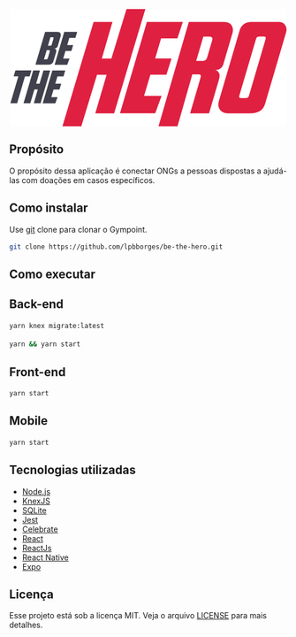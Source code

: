 <div style="display: flex; justify-content: center;">
  <img src=".github/logo.svg" title="Be The Hero" alt="Be The Hero"/>
</div>

## Propósito

O propósito dessa aplicação é conectar ONGs a pessoas dispostas a ajudá-las com doações em casos específicos.

## Como instalar

Use [git](https://github.com/lpbborges/be-the-hero) clone  para clonar o Gympoint.

```bash
git clone https://github.com/lpbborges/be-the-hero.git
```

## Como executar

## Back-end
```bash
yarn knex migrate:latest

yarn && yarn start
```

## Front-end

```bash
yarn start
```

## Mobile

```bash
yarn start
```

## Tecnologias utilizadas

- [Node.js](https://nodejs.org/en/)
- [KnexJS](http://knexjs.org/)
- [SQLite](https://www.sqlite.org/index.html)
- [Jest](https://jestjs.io/)
- [Celebrate](https://github.com/arb/celebrate)
- [React](https://pt-br.reactjs.org/)
- [ReactJs](https://reactjs.org)
- [React Native](https://facebook.github.io/react-native/)
- [Expo](https://expo.io/)

## Licença

Esse projeto está sob a licença MIT. Veja o arquivo [LICENSE](LICENSE.md) para mais detalhes.

